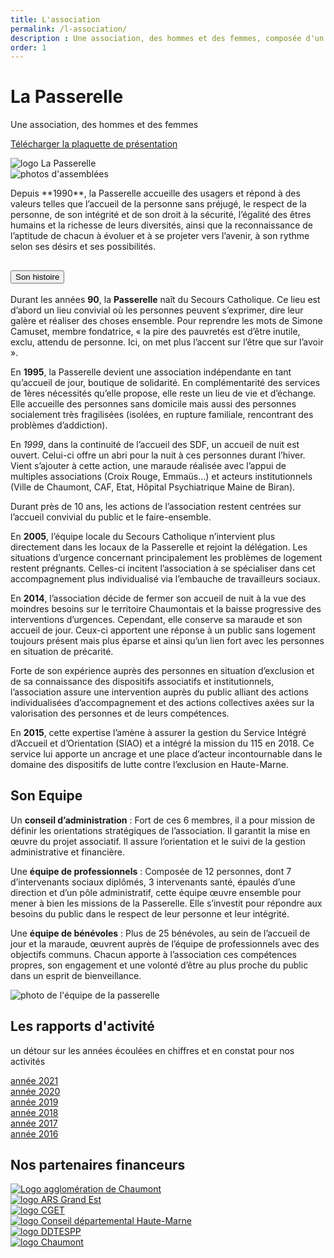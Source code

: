 ```yaml
---
title: L'association
permalink: /l-association/
description : Une association, des hommes et des femmes, composée d'un conseil d’administration, d'une équipe de professionnels et d'une équipe de bénévoles.
order: 1
---
```


<div class="rounded-1 shadow bg-secondary">
<div class="row row-cols-2">
<div class="col-6 p-5">
<h1 class="fw-bold text-white">La Passerelle</h1>
<p class="fs-3">Une association, des hommes et des femmes</p>
<p class="fs-3"><a href="{{ "/doc/brochure-la-passerelle-52.pdf" | relative_url }}" class="btn btn-info btn-md px-4 me-sm-3 fw-bold">Télécharger la plaquette de présentation</a></p>
</div>
<div class="col-6 p-5 text-end">
<img src="{{ "/img/logo-la-passerele.svg.png" | relative_url }}" alt="logo La Passerelle" />
</div>
</div>
</div>

<div class="row row-cols-2">
<div class="col-4 p-5">
<img src="{{ "/img/association-1.jpg" | relative_url }}" class="img-fluid" alt="photos d'assemblées" />
</div>

<div class="col-8 p-5">
<p class="lead my-5 fs-4">
Depuis **1990**, la Passerelle accueille des usagers et répond à des valeurs telles que l’accueil de la personne sans préjugé, le respect de la personne, de son intégrité et de son droit à la sécurité, l’égalité des êtres humains et la richesse de leurs diversités, ainsi que la reconnaissance de l’aptitude de chacun à évoluer et à se projeter vers l’avenir, à son rythme selon ses désirs et ses possibilités.
</p>


<div class="accordion" id="accordionExample">
<div class="accordion-item">
<h2 class="accordion-header">
<button class="accordion-button" type="button" data-bs-toggle="collapse" data-bs-target="#collapseOne" aria-expanded="true" aria-controls="collapseOne">
Son histoire
</button>
</h2>
<div id="collapseOne" class="accordion-collapse collapse" data-bs-parent="#accordionExample">
<div class="accordion-body">

Durant les années **90**, la **Passerelle** naît du Secours Catholique. Ce lieu est d’abord un lieu convivial où les personnes peuvent s’exprimer, dire leur galère et réaliser des choses ensemble. Pour reprendre les mots de Simone Camuset, membre fondatrice, « la pire des pauvretés est d’être inutile, exclu, attendu de personne. Ici, on met plus l’accent sur l’être que sur l’avoir ».

En **1995**, la Passerelle devient une association indépendante en tant qu’accueil de jour, boutique de solidarité. En complémentarité des services de 1ères nécessités qu’elle propose, elle reste un lieu de vie et d’échange. Elle accueille des personnes sans domicile mais aussi des personnes socialement très fragilisées (isolées, en rupture familiale, rencontrant des problèmes d’addiction).

En *1999*, dans la continuité de l’accueil des SDF, un accueil de nuit est ouvert. Celui-ci offre un abri pour la nuit à ces personnes durant l’hiver. Vient s’ajouter à cette action, une maraude réalisée avec l’appui de multiples associations (Croix Rouge, Emmaüs…) et acteurs institutionnels (Ville de Chaumont, CAF, Etat, Hôpital Psychiatrique Maine de Biran).

Durant près de 10 ans, les actions de l’association restent centrées sur l’accueil convivial du public et le faire-ensemble.

En **2005**, l’équipe locale du Secours Catholique n’intervient plus directement dans les locaux de la Passerelle et rejoint la délégation. Les situations d’urgence concernant principalement les problèmes de logement restent prégnants. Celles-ci incitent l’association à se spécialiser dans cet accompagnement plus individualisé via l’embauche de travailleurs sociaux.

En **2014**, l’association décide de fermer son accueil de nuit à la vue des moindres besoins sur le territoire Chaumontais et la baisse progressive des interventions d’urgences. Cependant, elle conserve sa maraude et son accueil de jour. Ceux-ci apportent une réponse à un public sans logement toujours présent mais plus éparse et ainsi qu’un lien fort avec les personnes en situation de précarité.

Forte de son expérience auprès des personnes en situation d’exclusion et de sa connaissance des dispositifs associatifs et institutionnels, l’association assure une intervention auprès du public alliant des actions individualisées d’accompagnement et des actions collectives axées sur la valorisation des personnes et de leurs compétences.

En **2015**, cette expertise l’amène à assurer la gestion du Service Intégré d’Accueil et d’Orientation (SIAO) et a intégré la mission du 115 en 2018. Ce service lui apporte un ancrage et une place d’acteur incontournable dans le domaine des dispositifs de lutte contre l’exclusion en Haute-Marne.

</div>
</div>
</div>
</div>



</div>
</div>

<div class="row align-items-start">
<div class="col-8 p-5">

## Son Equipe

Un **conseil d’administration** : Fort de ces 6 membres, il a pour mission de définir les orientations stratégiques de l’association. Il garantit la mise en œuvre du projet associatif. Il assure l’orientation et le suivi de la gestion administrative et financière.

Une **équipe de professionnels** : Composée de 12 personnes, dont 7 d’intervenants sociaux diplômés, 3 intervenants santé, épaulés d’une direction et d’un pôle administratif, cette équipe œuvre ensemble pour mener à bien les missions de la Passerelle. Elle s’investit pour répondre aux besoins du public dans le respect de leur personne et leur intégrité.

Une **équipe de bénévoles** : Plus de 25 bénévoles, au sein de l’accueil de jour et la maraude, œuvrent auprès de l’équipe de professionnels avec des objectifs communs. Chacun apporte à l’association ces compétences propres, son engagement et une volonté d’être au plus proche du public dans un esprit de bienveillance.

</div>

<div class="col-4 p-5">
<img src="{{ "/img/association-2.jpg" | relative_url }}" class="img-fluid" alt="photo de l'équipe de la passerelle" />
</div>

</div>



<div class="row p-3 rounded-3 shadow border border-3 bg-warning-subtle">

## Les rapports d'activité

un détour sur les années écoulées en chiffres et en constat pour nos activités

<div class="col">
<a href="{{ "/doc/rapport-activite-2021.pdf" | relative_url }}" target="_blank" class="btn btn-outline-success">année 2021</a>
</div>
<div class="col">
<a href="{{ "/doc/rapport-activite-2020.pdf" | relative_url }}" target="_blank" class="btn btn-outline-success">année 2020</a>
</div>
<div class="col">
<a href="{{ "/doc/rapport-activite-2019.pdf" | relative_url }}" target="_blank" class="btn btn-outline-success">année 2019</a>
</div>
<div class="col">
<a href="{{ "/doc/rapport-activite-2018.pdf" | relative_url }}" target="_blank" class="btn btn-outline-success">année 2018</a>
</div>
<div class="col">
<a href="{{ "/doc/rapport-activite-2017.pdf" | relative_url }}" target="_blank" class="btn btn-outline-success">année 2017</a>
</div>
<div class="col">
<a href="{{ "/doc/rapport-activite-2016.pdf" | relative_url }}" target="_blank" class="btn btn-outline-success">année 2016</a>
</div>

</div>


<div class="row p-3 my-5 rounded-3 shadow border border-3">

## Nos partenaires financeurs

<div class="col-2">
<a href="https://www.agglo-chaumont.fr/">
<img src="{{ "/img/partenaires/agglo-chaumont.png" | relative_url }}" class="img-fluid" alt="Logo agglomération de Chaumont" />
</a>
</div>

<div class="col-2">
<a href="https://www.grand-est.ars.sante.fr/">
<img src="{{ "/img/partenaires/ars.png" | relative_url }}" class="img-fluid" alt="logo ARS Grand Est" />
</a>
</div>

<div class="col-2">
<a href="https://agence-cohesion-territoires.gouv.fr/">
<img src="{{ "/img/partenaires/CGET.png" | relative_url }}" class="img-fluid" alt="logo CGET" />
</a>
</div>

<div class="col-2">
<a href="https://haute-marne.fr/fr/">
<img src="{{ "/img/partenaires/conseil-departemental.png" | relative_url }}" class="img-fluid" alt="logo Conseil départemental Haute-Marne" />
</a>
</div>

<div class="col-2">
<a href="https://www.haute-marne.gouv.fr/Services-de-l-Etat/Emploi-travail-solidarites-et-protection-des-populations/Direction-Departementale-de-l-Emploi-du-Travail-des-Solidarite-et-de-la-Protection-des-Population">
<img src="{{ "/img/partenaires/DDTESPP.png" | relative_url }}" class="img-fluid" alt="logo DDTESPP" />
</a>
</div>

<div class="col-2">
<a href="http://www.ville-chaumont.fr/">
<img src="{{ "/img/partenaires/ville-de-chaumont.png" | relative_url }}" class="img-fluid" alt="logo Chaumont" />
</a>
</div>



</div>